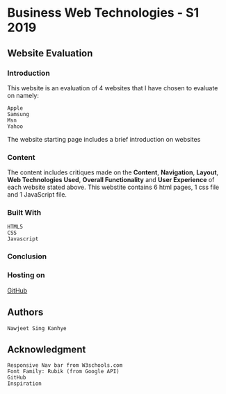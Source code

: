 # Business Web Technologies - S1 2019

## Website Evaluation

### Introduction

This website is an evaluation of 4 websites that I have chosen to evaluate on namely:

```
Apple
Samsung
Msn
Yahoo
```

The website starting page includes a brief introduction on websites

### Content

The content includes critiques made on the **Content**, **Navigation**, **Layout**, **Web Technologies Used**, **Overall Functionality** and **User Experience** of each website stated above. This webstite contains 6 html pages, 1 css file and 1 JavaScript file.

### Built With

```
HTML5
CSS
Javascript
```

### Conclusion



### Hosting on

[GitHub](https://github.com)

## Authors
```
Nawjeet Sing Kanhye
```
## Acknowledgment

```
Responsive Nav bar from W3schools.com
Font Family: Rubik (from Google API)
GitHub
Inspiration
```
